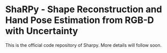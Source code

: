 # ShaRPy - Shape Reconstruction and Hand Pose Estimation from RGB-D with Uncertainty
This is the official code repository of Sharpy. More details will follow soon.
